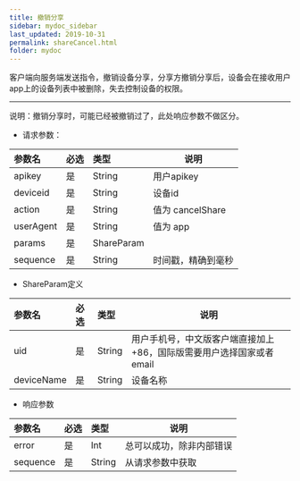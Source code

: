 ```yaml
---
title: 撤销分享
sidebar: mydoc_sidebar
last_updated: 2019-10-31
permalink: shareCancel.html
folder: mydoc
---
```


客户端向服务端发送指令，撤销设备分享，分享方撤销分享后，设备会在接收用户app上的设备列表中被删除，失去控制设备的权限。

---

说明：撤销分享时，可能已经被撤销过了，此处响应参数不做区分。

- 请求参数：

|参数名|必选|类型|说明|
|:----    |:---|:----- |-----   |
|apikey |是  |String |用户apikey   |
|deviceid |是  |String | 设备id    |
|action     |是  |String | 值为 cancelShare    |
|userAgent     |是  |String | 值为 app    |
|params     |是  |ShareParam |     |
|sequence     |是  |String | 时间戳，精确到毫秒    |

- ShareParam定义

|参数名|必选|类型|说明|
|:----    |:---|:----- |-----   |
|uid |是  |String |用户手机号，中文版客户端直接加上+86，国际版需要用户选择国家或者email   |
|deviceName |是  |String | 设备名称   |

- 响应参数

|参数名|必选|类型|说明|
|:----    |:---|:----- |-----   |
|error |是  |Int |总可以成功，除非内部错误   |
|sequence     |是  |String | 从请求参数中获取    |





